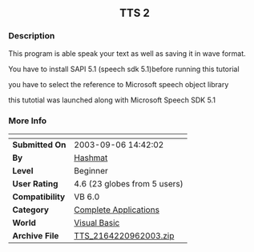 ﻿<div align="center">

## TTS 2


</div>

### Description

This program is able speak your text as well as saving it in wave format.

You have to install SAPI 5.1 (speech sdk 5.1)before running this tutorial

you have to select the reference to Microsoft speech object library

this tutotial was launched along with Microsoft Speech SDK 5.1
 
### More Info
 


<span>             |<span>
---                |---
**Submitted On**   |2003-09-06 14:42:02
**By**             |[Hashmat](https://github.com/Planet-Source-Code/PSCIndex/blob/master/ByAuthor/hashmat.md)
**Level**          |Beginner
**User Rating**    |4.6 (23 globes from 5 users)
**Compatibility**  |VB 6\.0
**Category**       |[Complete Applications](https://github.com/Planet-Source-Code/PSCIndex/blob/master/ByCategory/complete-applications__1-27.md)
**World**          |[Visual Basic](https://github.com/Planet-Source-Code/PSCIndex/blob/master/ByWorld/visual-basic.md)
**Archive File**   |[TTS\_2164220962003\.zip](https://github.com/Planet-Source-Code/hashmat-tts-2__1-48314/archive/master.zip)








